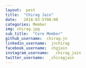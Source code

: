 ```yaml
---
layout:  post
title:  "Chirag Jain"
date:   2018-03-5T08:00
categories: Member
img: chirag.jpg
sub_title:  "Core Member"
github_username:  chirag-jn
linkedin_username:  jnchirag
facebook_username:  chgjain
instagram_username:  _chirag_jain
twitter_username:  _chiragjain
---
```

